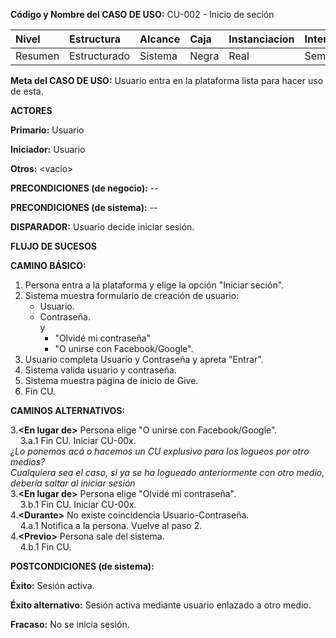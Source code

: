 **Código y Nombre del CASO  DE  USO:** CU-002 - Inicio de seción

| Nivel  | Estructura | Alcance|Caja|Instanciacion| Interaccion|
|:------- |:-------|:-----|:-----|:-----|:-----|
| Resumen    | Estructurado | Sistema |Negra |Real |Semantico|

**Meta del CASO  DE  USO:** Usuario entra en la plataforma lista para hacer uso de esta.

**ACTORES** 

**Primario:** Usuario

**Iniciador:** Usuario

**Otros:** <vacío>

**PRECONDICIONES (de negocio):** --

**PRECONDICIONES (de sistema):** --

**DISPARADOR:** Usuario decide iniciar sesión.

**FLUJO DE SUCESOS**

**CAMINO BÁSICO:**

1. Persona entra a la plataforma y elige la opción "Iniciar seción".
2. Sistema muestra formulario de creación de usuario:
   - Usuario.
   - Contraseña.\
     y
     - "Olvidé mi contraseña"
     - "O unirse con Facebook/Google".
3. Usuario completa Usuario y Contraseña y apreta "Entrar".
4. Sistema valida usuario y contraseña.
6. Sistema muestra página de inicio de Give.
7. Fin CU.

**CAMINOS ALTERNATIVOS:**

3.**\<En lugar de\>** Persona elige "O unirse con Facebook/Google".\
&nbsp;&nbsp;&nbsp;&nbsp;3.a.1 Fin CU. Iniciar CU-00x.\
*¿Lo ponemos acá o hacemos un CU explusivo para los logueos por otro medios?*\
   *Cualquiera sea el caso, si ya se ha logueado anteriormente con otro medio, debería saltar al iniciar sesión*\
3.**\<En lugar de\>** Persona elige "Olvidé mi contraseña".\
&nbsp;&nbsp;&nbsp;&nbsp;3.b.1 Fin CU. Iniciar CU-00x.\
4.**\<Durante\>** No existe coincidencia Usuario-Contraseña.\
&nbsp;&nbsp;&nbsp;&nbsp;4.a.1 Notifica a la persona. Vuelve al paso 2.\
4.**\<Previo\>** Persona sale del sistema.\
&nbsp;&nbsp;&nbsp;&nbsp;4.b.1 Fin CU.
    
**POSTCONDICIONES (de sistema):**

**Éxito:** Sesión activa.

**Éxito alternativo:** Sesión activa mediante usuario enlazado a otro medio.

**Fracaso:** No se inicia sesión.
